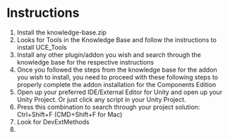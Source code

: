 
# Instructions
1. Install the knowledge-base.zip
2. Looks for Tools in the Knowledge Base and follow the instructions to install UCE_Tools
3. Install any other plugin/addon you wish and search through the knowledge base for the respective instructions
4. Once you followed the steps from the knowledge base for the addon you wish to install, you need to proceed with these following steps to properly complete the addon installation for the Components Edition
5. Open up your preferred IDE/External Editor for Unity and open up your Unity Project. Or just click any script in your Unity Project.
6. Press this combination to search through your project solution: Ctrl+Shift+F (CMD+Shift+F for Mac)
7. Look for DevExtMethods
8. 
